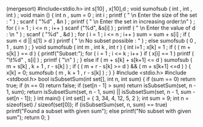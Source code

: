 (mergesort)
#include<stdio.h>
int s[10] , x[10],d ;
void sumofsub ( int , int , int ) ;
void main ()
{
int n , sum = 0 ;
int i ;
printf ( " \n Enter the size of the set : " ) ;
scanf ( "%d" , &n ) ;
printf ( " \n Enter the set in increasing order:\n" ) ;
for ( i = 1 ; i <= n ; i++ )
scanf ("%d", &s[i] ) ;
printf ( " \n Enter the value of d : \n " ) ;
scanf ( "%d" , &d ) ;
for ( i = 1 ; i <= n ; i++ )
sum = sum + s[i] ;
if ( sum < d || s[1] > d )
printf ( " \n No subset possible : " ) ;
else
sumofsub ( 0 , 1 , sum ) ;
}
void sumofsub ( int m , int k , int r )
{
int i=1 ;
x[k] = 1 ;
if ( ( m + s[k] ) == d )
{
printf("Subset:");
for ( i = 1 ; i <= k ; i++ )
if ( x[i] == 1 )
printf ( "\t%d" , s[i] ) ;
printf ( "\n" ) ;
}
else
if ( m + s[k] + s[k+1] <= d )
sumofsub ( m + s[k] , k + 1 , r - s[k] ) ;
if ( ( m + r - s[k] >= d ) && ( m + s[k+1] <=d ) )
{
x[k] = 0;
sumofsub ( m , k + 1 , r - s[k] ) ;
}
}
#include <stdio.h>
#include <stdbool.h>
bool isSubsetSum(int set[], int n, int sum)
{
if (sum == 0)
return true;
if (n == 0)
return false;
if (set[n - 1] > sum)
return isSubsetSum(set, n - 1, sum);
return isSubsetSum(set, n - 1, sum) || isSubsetSum(set, n - 1, sum - set[n - 1]);
}
int main()
{
int set[] = { 3, 34, 4, 12, 5, 2 };
int sum = 9;
int n = sizeof(set) / sizeof(set[0]);
if (isSubsetSum(set, n, sum) == true)
printf("Found a subset with given sum");
else
printf("No subset with given sum");
return 0;
}
